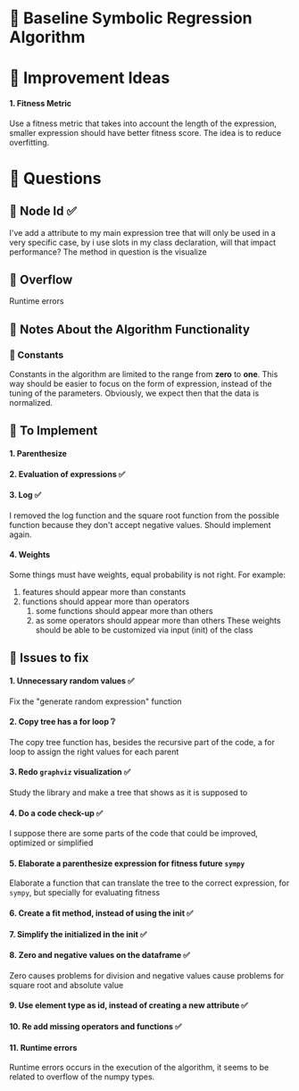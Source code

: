 # 🔵 Baseline Symbolic Regression Algorithm

# 🔵 Improvement Ideas

#### 1. Fitness Metric
Use a fitness metric that takes into account the length of the expression, smaller expression should have better fitness score. The idea is to reduce overfitting.

# 🔵 Questions

## 🔷 Node Id ✅
I've add a attribute to my main expression tree that will only be used in a very specific case, by i use slots in my class declaration, will that impact performance? The method in question is the visualize

## 🔷 Overflow
Runtime errors



## 🔷 Notes About the Algorithm Functionality 

### 🔹 Constants
Constants in the algorithm are limited to the range from **zero** to **one**. This way should be easier to focus on the form of expression, instead of the tuning of the parameters. Obviously, we expect then that the data is normalized. 



## 🔷 To Implement

#### 1. Parenthesize

#### 2. Evaluation of expressions ✅

#### 3. Log ✅
I removed the log function and the square root function from the possible function because they don't accept negative values. Should implement again.

#### 4. Weights
Some things must have weights, equal probability is not right. For example:
1. features should appear more than constants
2. functions should appear more than operators
	1. some functions should appear more than others
	2. as some operators should appear more than others
These weights should be able to be customized via input (init) of the class
## 🔷 Issues to fix

#### 1. Unnecessary random values ✅
Fix the "generate random expression" function

#### 2. Copy tree has a for loop ❔
The copy tree function has, besides the recursive part of the code, a for loop to assign the right values for each parent

#### 3. Redo `graphviz` visualization ✅
Study the library and make a tree that shows as it is supposed to

#### 4. Do a code check-up ✅
I suppose there are some parts of the code that could be improved, optimized or simplified

#### 5. Elaborate a parenthesize expression for fitness future `sympy`
Elaborate a function that can translate the tree to the correct expression, for `sympy`, but specially for evaluating fitness

#### 6. Create a fit method, instead of using the init ✅

#### 7. Simplify the initialized in the init ✅

#### 8. Zero and negative values on the dataframe ✅
Zero causes problems for division and negative values cause problems for square root and absolute value

#### 9. Use element type as id, instead of creating a new attribute ✅

#### 10. Re add missing operators and functions ✅

#### 11. Runtime errors
Runtime errors occurs in the execution of the algorithm, it seems to be related to overflow of the numpy types.